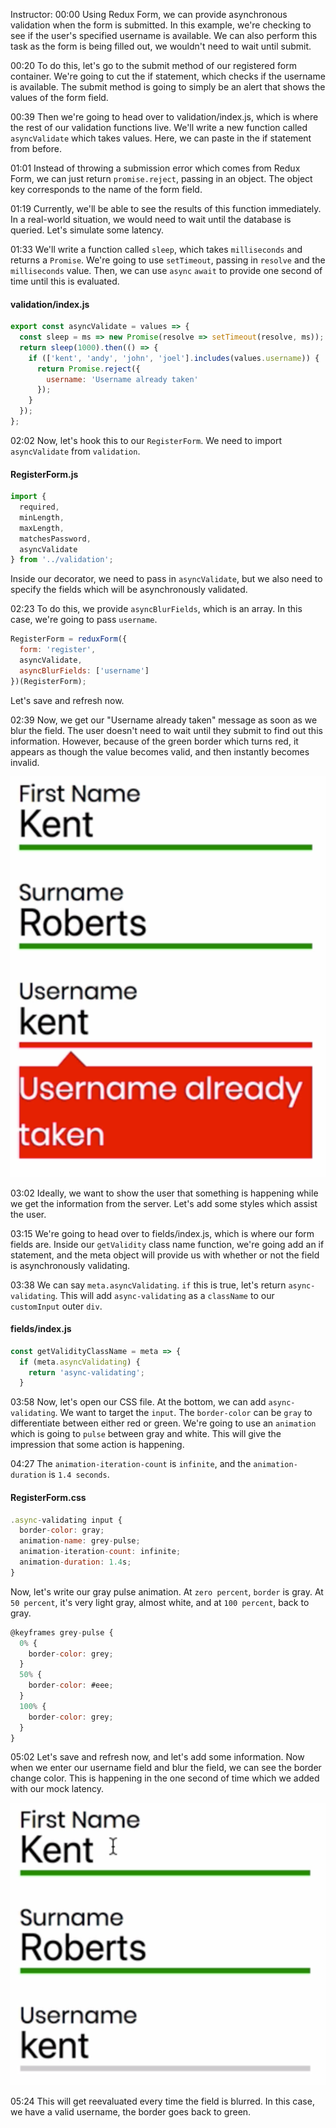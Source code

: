 Instructor: 00:00 Using Redux Form, we can provide asynchronous validation when the form is submitted. In this example, we're checking to see if the user's specified username is available. We can also perform this task as the form is being filled out, we wouldn't need to wait until submit.

00:20 To do this, let's go to the submit method of our registered form container. We're going to cut the if statement, which checks if the username is available. The submit method is going to simply be an alert that shows the values of the form field.

00:39 Then we're going to head over to validation/index.js, which is where the rest of our validation functions live. We'll write a new function called `asyncValidate` which takes values. Here, we can paste in the if statement from before.

01:01 Instead of throwing a submission error which comes from Redux Form, we can just return `promise.reject`, passing in an object. The object key corresponds to the name of the form field.

01:19 Currently, we'll be able to see the results of this function immediately. In a real-world situation, we would need to wait until the database is queried. Let's simulate some latency.

01:33 We'll write a function called `sleep`, which takes `milliseconds` and returns a `Promise`. We're going to use `setTimeout`, passing in `resolve` and the `milliseconds` value. Then, we can use `async` `await` to provide one second of time until this is evaluated.

#### validation/index.js
```javascript
export const asyncValidate = values => {
  const sleep = ms => new Promise(resolve => setTimeout(resolve, ms));
  return sleep(1000).then(() => {
    if (['kent', 'andy', 'john', 'joel'].includes(values.username)) {
      return Promise.reject({
        username: 'Username already taken'
      });
    }
  });
};
```

02:02 Now, let's hook this to our `RegisterForm`. We need to import `asyncValidate` from `validation`. 

#### RegisterForm.js
```javascript
import {
  required,
  minLength,
  maxLength,
  matchesPassword,
  asyncValidate
} from '../validation';
```

Inside our decorator, we need to pass in `asyncValidate`, but we also need to specify the fields which will be asynchronously validated.

02:23 To do this, we provide `asyncBlurFields`, which is an array. In this case, we're going to pass `username`. 

```javascript
RegisterForm = reduxForm({
  form: 'register',
  asyncValidate,
  asyncBlurFields: ['username']
})(RegisterForm);
```

Let's save and refresh now.

02:39 Now, we get our "Username already taken" message as soon as we blur the field. The user doesn't need to wait until they submit to find out this information. However, because of the green border which turns red, it appears as though the value becomes valid, and then instantly becomes invalid.

![username](../images/react-use-asynchronous-blur-validation-while-a-form-is-being-filled-out-using-redux-form-username.png)

03:02 Ideally, we want to show the user that something is happening while we get the information from the server. Let's add some styles which assist the user.

03:15 We're going to head over to fields/index.js, which is where our form fields are. Inside our `getValidity` class name function, we're going add an if statement, and the meta object will provide us with whether or not the field is asynchronously validating.

03:38 We can say `meta.asyncValidating`. `if` this is true, let's return `async-validating`. This will add `async-validating` as a `className` to our `customInput` outer `div`.

#### fields/index.js
```javascript
const getValidityClassName = meta => {
  if (meta.asyncValidating) {
    return 'async-validating';
  }
```

03:58 Now, let's open our CSS file. At the bottom, we can add `async-validating`. We want to target the `input`. The `border-color` can be `gray` to differentiate between either red or green. We're going to use an `animation` which is going to `pulse` between gray and white. This will give the impression that some action is happening.

04:27 The `animation-iteration-count` is `infinite`, and the `animation-duration` is `1.4 seconds`. 

#### RegisterForm.css
```javascript
.async-validating input {
  border-color: gray;
  animation-name: grey-pulse;
  animation-iteration-count: infinite;
  animation-duration: 1.4s;
}
```

Now, let's write our gray pulse animation. At `zero percent`, `border` is gray. At `50 percent`, it's very light gray, almost white, and at `100 percent`, back to gray.

```javascript
@keyframes grey-pulse {
  0% {
    border-color: grey;
  }
  50% {
    border-color: #eee;
  }
  100% {
    border-color: grey;
  }
}
```

05:02 Let's save and refresh now, and let's add some information. Now when we enter our username field and blur the field, we can see the border change color. This is happening in the one second of time which we added with our mock latency.

![border color](../images/react-use-asynchronous-blur-validation-while-a-form-is-being-filled-out-using-redux-form-border-color.png)

05:24 This will get reevaluated every time the field is blurred. In this case, we have a valid username, the border goes back to green.